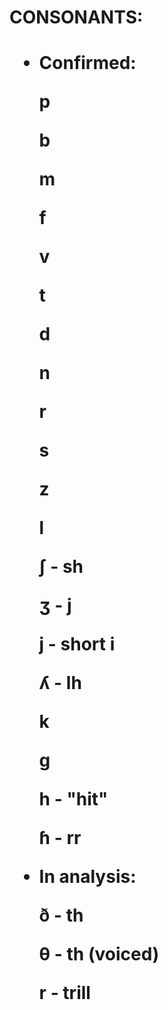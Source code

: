 <h1> CONSONANTS:<h1>

- Confirmed:

  p
  
  b

  m
  
  f
  
  v
  
  t
  
  d
  
  n
  
  r
  
  s
  
  z
  
  l
  
  ʃ - sh
  
  ʒ - j
  
  j - short i
  
  ʎ - lh
  
  k
  
  g
  
  h - "hit"
  
  ɦ - rr

  
- In analysis:

  ð - th
  
  θ - th (voiced)
  
  r - trill
  
